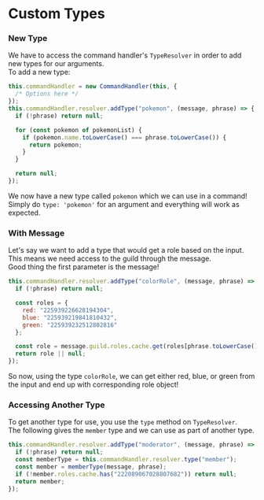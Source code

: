 # Custom Types

### New Type

We have to access the command handler's `TypeResolver` in order to add new types for our arguments.  
To add a new type:

```js
this.commandHandler = new CommandHandler(this, {
  /* Options here */
});
this.commandHandler.resolver.addType("pokemon", (message, phrase) => {
  if (!phrase) return null;

  for (const pokemon of pokemonList) {
    if (pokemon.name.toLowerCase() === phrase.toLowerCase()) {
      return pokemon;
    }
  }

  return null;
});
```

We now have a new type called `pokemon` which we can use in a command!  
Simply do `type: 'pokemon'` for an argument and everything will work as expected.

### With Message

Let's say we want to add a type that would get a role based on the input.  
This means we need access to the guild through the message.  
Good thing the first parameter is the message!

```js
this.commandHandler.resolver.addType("colorRole", (message, phrase) => {
  if (!phrase) return null;

  const roles = {
    red: "225939226628194304",
    blue: "225939219841810432",
    green: "225939232512802816"
  };

  const role = message.guild.roles.cache.get(roles[phrase.toLowerCase()]);
  return role || null;
});
```

So now, using the type `colorRole`, we can get either red, blue, or green from the input and end up with corresponding role object!

### Accessing Another Type

To get another type for use, you use the `type` method on `TypeResolver`.  
The following gives the `member` type and we can use as part of another type.

```js
this.commandHandler.resolver.addType("moderator", (message, phrase) => {
  if (!phrase) return null;
  const memberType = this.commandHandler.resolver.type("member");
  const member = memberType(message, phrase);
  if (!member.roles.cache.has("222089067028807682")) return null;
  return member;
});
```
